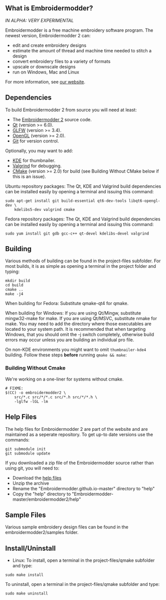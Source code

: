 What is Embroidermodder?
------------------------

_IN ALPHA: VERY EXPERIMENTAL_

Embroidermodder is a free machine embroidery software program.
The newest version, Embroidermodder 2 can:

- edit and create embroidery designs
- estimate the amount of thread and machine time needed to stitch a design
- convert embroidery files to a variety of formats
- upscale or downscale designs
- run on Windows, Mac and Linux

For more information, see [our website](http://www.libembroidery.org).

Dependencies
------------

To build Embroidermodder 2 from source you will need at least:
- The [Embroidermodder 2](https://github.com/Embroidermodder/Embroidermodder) source code.
- [Qt](http://www.qt-project.org) (version >= 6.0).
- [GLFW](http://www.glfw.org) (version >= 3.4).
- [OpenGL](http://www.opengl.org) (version >= 2.0).
- [Git](http://www.github.com) for version control.

Optionally, you may want to add:

- [KDE](http://www.kde.org) for thumbnailer.
- [Valgrind](http://www.valgrind.org) for debugging.
- [CMake](http://cmake.org) (version >= 2.0) for build (see Building Without CMake below if this is an issue).

Ubuntu repository packages:
The Qt, KDE and Valgrind build dependencies can be installed easily by opening a terminal and issuing this command:

```
sudo apt-get install git build-essential qt6-dev-tools libqt6-opengl-dev \
    kdelibs5-dev valgrind cmake
```

Fedora repository packages:
The Qt, KDE and Valgrind build dependencies can be installed easily by opening a terminal and issuing this command:

```
sudo yum install git gdb gcc-c++ qt-devel kdelibs-devel valgrind
```

Building
--------

Various methods of building can be found in the project-files subfolder.
For most builds, it is as simple as opening a terminal in the
project folder and typing:

```
mkdir build
cd build
cmake ..
make -j4
```

When building for Fedora:
Substitute qmake-qt4 for qmake.

When building for Windows:
If you are using Qt/Mingw, substitute mingw32-make for make.
If you are using Qt/MSVC, substitute nmake for make.
You may need to add the directory where those executables are located to your system path.
It is recommended that when targeting Windows, that you should omit the -j switch completely,
otherwise build errors may occur unless you are building an individual pro file.

On non-KDE environments you might want to omit `thumbnailer-kde4` building. Follow these steps **before** running `qmake && make`:

### Building Without Cmake

We're working on a one-liner for systems without cmake.

```
# FIXME:
$(CC) -o embroidermodder2 \
    src/*.c src/*/*.c src/*.h src/*/*.h \
    -lglfw -lGL -lm
```

Help Files
------------
The help files for Embroidermodder 2 are part of the website and are maintained
as a seperate repository. To get up-to date versions use the commands:

```
git submodule init
git submodule update
```

If you downloaded a zip file of the Embroidermodder source rather than using git,
you will need to:

- Download the [help files](https://github.com/Embroidermodder/Embroidermodder.github.io/archive/master.zip)
- Unzip the archive
- Rename the "Embroidermodder.github.io-master" directory to "help"
- Copy the "help" directory to "Embroidermodder-master/embroidermodder2/help"

Sample Files
------------

Various sample embroidery design files can be found in
the embroidermodder2/samples folder.

Install/Uninstall
-----------------

- Linux:
To install, open a terminal in the
project-files/qmake subfolder and type:

```
sudo make install
```

To uninstall, open a terminal in the
project-files/qmake subfolder and type:

```
sudo make uninstall
```
